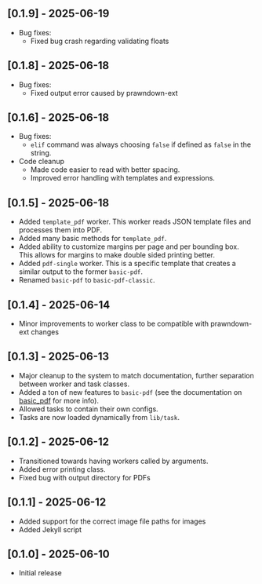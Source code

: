 ## [0.1.9] - 2025-06-19

- Bug fixes:
  - Fixed bug crash regarding validating floats 

## [0.1.8] - 2025-06-18

- Bug fixes:
	- Fixed output error caused by prawndown-ext

## [0.1.6] - 2025-06-18

- Bug fixes:
  - ``elif`` command was always choosing ``false`` if defined as ``false`` in the string.
- Code cleanup
	- Made code easier to read with better spacing.
	- Improved error handling with templates and expressions.

## [0.1.5] - 2025-06-18

- Added ``template_pdf`` worker. This worker reads JSON template files and processes them into PDF.
- Added many basic methods for ``template_pdf``.
- Added ability to customize margins per page and per bounding box. This allows for margins to make double sided printing better.
- Added ``pdf-single`` worker. This is a specific template that creates a similar output to the former ``basic-pdf``.
- Renamed ``basic-pdf`` to ``basic-pdf-classic``.

## [0.1.4] - 2025-06-14

- Minor improvements to worker class to be compatible with prawndown-ext changes

## [0.1.3] - 2025-06-13

- Major cleanup to the system to match documentation, further separation between worker and task classes.
- Added a ton of new features to ``basic-pdf`` (see the documentation on [basic_pdf](/docs/workers/basic_pdf.md) for more info).
- Allowed tasks to contain their own configs.
- Tasks are now loaded dynamically from ``lib/task``.

## [0.1.2] - 2025-06-12

- Transitioned towards having workers called by arguments.
- Added error printing class.
- Fixed bug with output directory for PDFs

## [0.1.1] - 2025-06-12

- Added support for the correct image file paths for images
- Added Jekyll script

## [0.1.0] - 2025-06-10

- Initial release
